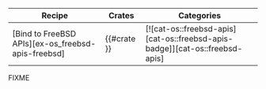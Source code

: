 | Recipe | Crates | Categories |
|--------|--------|------------|
| [Bind to FreeBSD APIs][ex-os_freebsd-apis-freebsd] | {{#crate }} | [![cat-os::freebsd-apis][cat-os::freebsd-apis-badge]][cat-os::freebsd-apis] |

<div class="hidden">
FIXME
</div>
